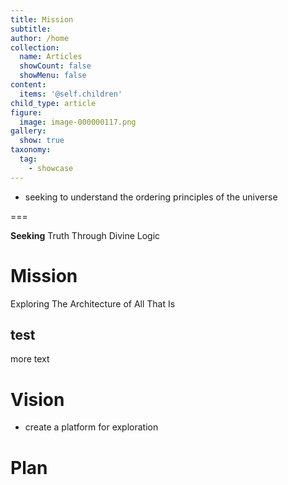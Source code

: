 ```yaml
---
title: Mission
subtitle:
author: /home
collection:
  name: Articles
  showCount: false
  showMenu: false
content:
  items: '@self.children'
child_type: article
figure:
  image: image-000000117.png
gallery:
  show: true
taxonomy:
  tag:
    - showcase
---
```


- seeking to understand the ordering principles of the universe

===

**Seeking** Truth Through Divine Logic



# Mission

Exploring The Architecture of All That Is

## test
more text

# Vision
- create a platform for exploration


# Plan
<div class="test"></div>
